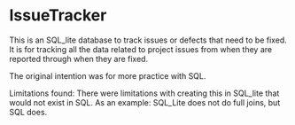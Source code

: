 # IssueTracker
This is an SQL_lite database to track issues or defects that need to be fixed. 
It is for tracking all the data related to project issues from when they are reported through when they are fixed.  

The original intention was for more practice with SQL.  

Limitations found:
There were limitations with creating this in SQL_lite that would not exist in SQL.  As an example: SQL_Lite does not do full joins, but SQL does.
